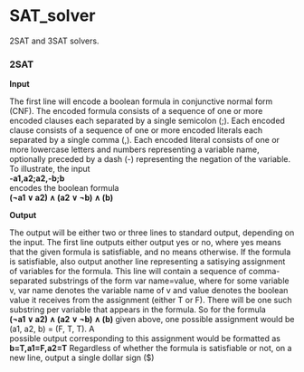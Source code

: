 # SAT_solver
2SAT and 3SAT solvers.

### 2SAT  
**Input**  
  
The first line will encode a boolean formula in conjunctive normal form
(CNF). The encoded formula consists of a sequence of one or more encoded
clauses each separated by a single semicolon (;). Each encoded clause consists
of a sequence of one or more encoded literals each separated by a single
comma (,). Each encoded literal consists of one or more lowercase letters
and numbers representing a variable name, optionally preceded by a dash
(-) representing the negation of the variable.  
To illustrate, the input  
        **-a1,a2;a2,-b;b**  
encodes the boolean formula  
        **(¬a1 ∨ a2) ∧ (a2 ∨ ¬b) ∧ (b)**  

**Output**

The output will be either two or three lines to standard output, depending on
the input. The first line outputs either output yes or no, where yes
means that the given formula is satisfiable, and no means otherwise.
If the formula is satisfiable, also output another line representing
a satisying assignment of variables for the formula. This line will contain
a sequence of comma-separated substrings of the form var name=value, where
for some variable v, var name denotes the variable name of v and value
denotes the boolean value it receives from the assignment (either T or F).
There will be one such substring per variable that appears in the formula.
So for the formula  
        **(¬a1 ∨ a2) ∧ (a2 ∨ ¬b) ∧ (b)**
given above, one possible assignment would be (a1, a2, b) = (F, T, T). A  
possible output corresponding to this assignment would be formatted as  
        **b=T,a1=F,a2=T**
Regardless of whether the formula is satisfiable or not, on a new line, output a single dollar sign ($)




